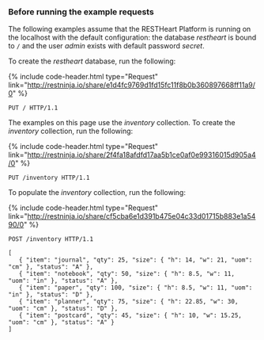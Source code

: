 <!--
edited: n
spellCheck: n
notes: Is it possible to have resthear db bound before creating the db? BECAUSE the first lines say -- assumes db is bound THEN how to create the database follows.
-->

### Before running the example requests

The following examples assume that the RESTHeart Platform is running on the localhost with the default configuration: the database _restheart_ is bound to `/` and the user _admin_ exists with default password _secret_.

To create the _restheart_ database, run the following:

{% include code-header.html
    type="Request"
    link="http://restninja.io/share/e1d4fc9769d1fd15fc11f8b0b360897668ff11a9/0"
%}

```http
PUT / HTTP/1.1
```

The examples on this page use the _inventory_ collection. To create the _inventory_ collection, run the following:

{% include code-header.html
    type="Request"
    link="http://restninja.io/share/2f4fa18afdfd17aa5b1ce0af0e99316015d905a4/0"
%}

```http
PUT /inventory HTTP/1.1
```

To populate the _inventory_ collection, run the following:

{% include code-header.html
    type="Request"
    link="http://restninja.io/share/cf5cba6e1d391b475e04c33d01715b883e1a5490/0"
%}

```http
POST /inventory HTTP/1.1

[
   { "item": "journal", "qty": 25, "size": { "h": 14, "w": 21, "uom": "cm" }, "status": "A" },
   { "item": "notebook", "qty": 50, "size": { "h": 8.5, "w": 11, "uom": "in" }, "status": "A" },
   { "item": "paper", "qty": 100, "size": { "h": 8.5, "w": 11, "uom": "in" }, "status": "D" },
   { "item": "planner", "qty": 75, "size": { "h": 22.85, "w": 30, "uom": "cm" }, "status": "D" },
   { "item": "postcard", "qty": 45, "size": { "h": 10, "w": 15.25, "uom": "cm" }, "status": "A" }
]
```
